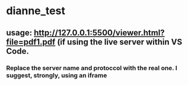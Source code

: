 # dianne_test

## usage: http://127.0.0.1:5500/viewer.html?file=pdf1.pdf (if using the live server within VS Code.
### Replace the server name and protoccol with the real one.  I suggest, strongly, using an iframe

